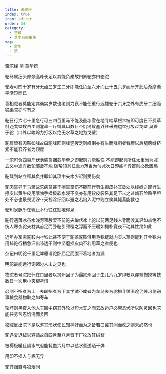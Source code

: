 ```yaml
---
title: 骆驼经
index: true
icon: editor
order: 34
category:
  - 艺藏
  - 草木鸟兽虫鱼
tag:
  - 童华
  - 清
---
```


骆驼经   清 童华撰  

驼马属细头修颈高峰长足以其能负橐故曰橐驼亦曰骆驼  

驼寿可四十岁有牙无齿三岁生二牙即能任负至六牙而止十五六岁而牙齐此后渐摩渐平渐短而已  

善相驼者莫能定其确实岁数也老则力衰不能任重行远雄驼于六牙之外有虎牙二细而锐蹁驼亦时有之  

驼日行六七十里急行可三四百里马不能及虽冰雪在地寻啮草根木枝即可度日不费草料遇戈壁数百里则灌盐一斤缚其口数日不饥渴故塞外往采挽运盘打坂过戈壁 莫善于驼（口外以峻岭为打坂以绝无水草之地为戈壁）  

驼肩皆有肉鞍如峰故曰驼峰旺则峰竖疲乏则峰倒亦有生而峰斜者看膘以后腿胯缝挤紧不能容芥者为顶膘  

一驼可负四百斤伏地装货捆载毕牵之即起则力能胜任 不能即起则所任太重当为减去又中途有数驼落后不能 随帮知其任重力薄当为匀减次日即能齐行否则必致困踬  

驼载到站立释其负并即卸其项中夹木少迟则受伤矣  

 驼肉掌异于马骡故驼病莫甚于擦掌掌伤不能前行剪生擦皮补其破处以线缝之即行生擦皮以黄牛皮用酥油手揉极软水浸不变亦有用软皮袋系其足下以之过峭石险路平坦处不必也最畏泥泞仆天视涂纡回以避之若陷入泥中则立俟其毙莫能救也  

驼知泉脉所在辄止不行往往掘地得泉  

驼行遇薄冰虽水浅河窄股栗不前驼夫匍伏冰上驼以前两足践人背而渡其轻如点绝不伤人寒夜驼夫枕其前足而卧驼引颈覆之浮而不压暖如拥朴竟夜不动其性灵如此  

近年办军需驼鞍内衬毡此甚不便于驼盖驼鞍俱用毛毯缝就内实以草则能利汗今毯内用毡驼行稍急汗出毡透干则中坚磨损皮肉不若用草之省便也  

杂记曰明驼千里足埤雅谓驼卧屈足而腹不着地者为漏  

明驼最能远行询诸边人未之见也  

牧驼者号驼把什在口里者以灵州回子为最灵州回子生儿八九岁即教以穿窬掏摸等技数日一次用小夹棍拷讯  

忍刑不招者为上一夹即招者为下其学贼不成者为车马夫为驼把什然沿途仍兼习偷窃事粮食器物取之如寄车  

轮坏则黑夜入他人车围中窃其外轮以短木支之而去故运户必带恶犬所以防灵回也驼能任劳苦忍饥渴而灵回  

狡贼反出驼下是以道其形状使民知神奸而为之备若曰冀其闻而改之则未必然也  

驼遇夏退绒以避熟故自四月至八月皆下厂牧放其绒絮  

被褥极暖且隔水气但能耗血六月中以盐水煮透晒干弹  

用印不损人与棉无异  

驼粪烟直与狼烟同  
